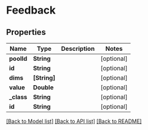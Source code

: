 # Feedback

## Properties
Name | Type | Description | Notes
------------ | ------------- | ------------- | -------------
**poolId** | **String** |  | [optional] 
**id** | **String** |  | [optional] 
**dims** | **[String]** |  | [optional] 
**value** | **Double** |  | [optional] 
**_class** | **String** |  | [optional] 
**id** | **String** |  | [optional] 

[[Back to Model list]](../README.md#documentation-for-models) [[Back to API list]](../README.md#documentation-for-api-endpoints) [[Back to README]](../README.md)


